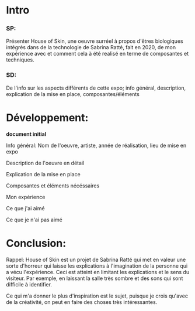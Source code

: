 # Intro

### SP: 
Présenter House of Skin, une oeuvre surréel à propos d'êtres biologiques intégrés dans de la technologie de Sabrina Ratté, fait en 2020, de mon expérience avec et comment cela à été realisé en terme de composantes et techniques.

### SD: 
De l'info sur les aspects différents de cette expo; info général, description, explication de la mise en place, composantes/éléments



# Développement: 
**document initial**

Info général: Nom de l'oeuvre, artiste, année de réalisation, lieu de mise en expo

Description de l'oeuvre en détail

Explication de la mise en place

Composantes et éléments nécéssaires


Mon expérience

Ce que j'ai aimé

Ce que je n'ai pas aimé

# Conclusion: 
Rappel: House of Skin est un projet de Sabrina Ratté qui met en valeur une sorte d'horreur qui laisse les explications à l'imagination de la personne qui a vécu l'expérience. Ceci est atteint en limitant les explications et le sens du visiteur. Par exemple, en laissant la salle très sombre et des sons qui sont difficile à identifier.

Ce qui m'a donner le plus d'inspiration est le sujet, puisque je crois qu'avec de la créativité, on peut en faire des choses très intéressantes.
